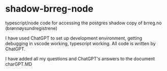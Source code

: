 # shadow-brreg-node
typescript/node code for accessing the postgres shadow copy of brreg.no (brønnøysundregistrene) 

I have used ChatGPT to set up development environment, getting debugging in vscode working, typescript working. All code is written by ChatGPT.

I have added all my questions and ChatGPT's answers to the document charGPT.MD


